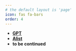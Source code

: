 ```yaml
---
# the default layout is 'page'
icon: fas fa-bars
order: 4
---
```

* **[GPT](https://zhq.ddns-ip.net/poe)**
* **[Alist](https://zhq.ddns-ip.net/alist)**
* **to be continued**